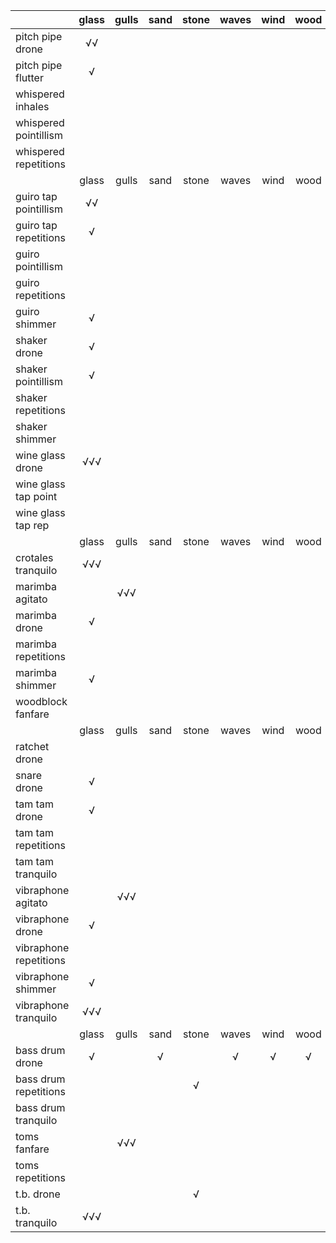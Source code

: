 |                        | glass | gulls | sand  | stone | waves | wind  | wood  |
| :---                   | :---: | :---: | :---: | :---: | :---: | :---: | :---: |
| pitch pipe drone       | √√    |       |       |       |       |       |       |
| pitch pipe flutter     | √     |       |       |       |       |       |       |
| whispered inhales      |       |       |       |       |       |       |       |
| whispered pointillism  |       |       |       |       |       |       |       |
| whispered repetitions  |       |       |       |       |       |       |       |
|                        | glass | gulls | sand  | stone | waves | wind  | wood  |
| guiro tap pointillism  | √√    |       |       |       |       |       |       |
| guiro tap repetitions  | √     |       |       |       |       |       |       |
| guiro pointillism      |       |       |       |       |       |       |       |
| guiro repetitions      |       |       |       |       |       |       |       |
| guiro shimmer          | √     |       |       |       |       |       |       |
| shaker drone           | √     |       |       |       |       |       |       |
| shaker pointillism     | √     |       |       |       |       |       |       |
| shaker repetitions     |       |       |       |       |       |       |       |
| shaker shimmer         |       |       |       |       |       |       |       |
| wine glass drone       | √√√   |       |       |       |       |       |       |
| wine glass tap point   |       |       |       |       |       |       |       |
| wine glass tap rep     |       |       |       |       |       |       |       |
|                        | glass | gulls | sand  | stone | waves | wind  | wood  |
| crotales tranquilo     | √√√   |       |       |       |       |       |       |
| marimba agitato        |       | √√√   |       |       |       |       |       |
| marimba drone          | √     |       |       |       |       |       |       |
| marimba repetitions    |       |       |       |       |       |       |       |
| marimba shimmer        | √     |       |       |       |       |       |       |
| woodblock fanfare      |       |       |       |       |       |       |       |
|                        | glass | gulls | sand  | stone | waves | wind  | wood  |
| ratchet drone          |       |       |       |       |       |       |       |
| snare drone            | √     |       |       |       |       |       |       |
| tam tam drone          | √     |       |       |       |       |       |       |
| tam tam repetitions    |       |       |       |       |       |       |       |
| tam tam tranquilo      |       |       |       |       |       |       |       |
| vibraphone agitato     |       | √√√   |       |       |       |       |       |
| vibraphone drone       | √     |       |       |       |       |       |       |
| vibraphone repetitions |       |       |       |       |       |       |       |
| vibraphone shimmer     | √     |       |       |       |       |       |       |
| vibraphone tranquilo   | √√√   |       |       |       |       |       |       |
|                        | glass | gulls | sand  | stone | waves | wind  | wood  |
| bass drum drone        | √     |       | √     |       | √     | √     | √     |
| bass drum repetitions  |       |       |       | √     |       |       |       |
| bass drum tranquilo    |       |       |       |       |       |       |       |
| toms fanfare           |       | √√√   |       |       |       |       |       |
| toms repetitions       |       |       |       |       |       |       |       |
| t.b. drone             |       |       |       | √     |       |       |       |
| t.b. tranquilo         | √√√   |       |       |       |       |       |       |
